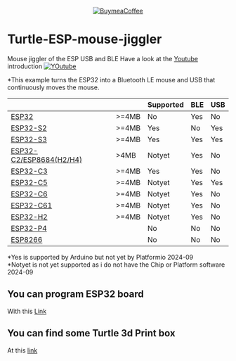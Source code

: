 <p align="center">
  <a href="https://buymeacoffee.com/emilespecialproducts">
    <img alt="BuymeaCoffee" src="https://www.buymeacoffee.com/assets/img/custom_images/orange_img.png">
  </a>
</p>

# Turtle-ESP-mouse-jiggler

Mouse jiggler of the ESP USB and BLE
Have a look at the [Youtube](https://www.youtube.com/watch?v=TNNkfE2sDhM) introduction 
[![YOutube](Pictures/youtube.png)](https://www.youtube.com/watch?v=TNNkfE2sDhM)


*This example turns the ESP32 into a Bluetooth LE mouse and USB that continuously moves the mouse.

  
|||Supported |BLE |USB
|--|--|--|--|--|
|[ESP32](https://www.espressif.com/sites/default/files/documentation/esp32_datasheet_en.pdf)|>=4MB| No| Yes| No
|[ESP32-S2](https://www.espressif.com/sites/default/files/documentation/esp32-s2_datasheet_en.pdf)|>=4MB| Yes| No| Yes
|[ESP32-S3](https://www.espressif.com/sites/default/files/documentation/esp32-s3_datasheet_en.pdf)|>=4MB| Yes| Yes| Yes
|[ESP32-C2/ESP8684(H2/H4)](https://www.espressif.com/sites/default/files/documentation/esp8684_datasheet_en.pdf)|>4MB| Notyet |Yes |No
|[ESP32-C3](https://www.espressif.com/sites/default/files/documentation/esp32-c3_datasheet_en.pdf) |>=4MB|Yes |Yes |No
|[ESP32-C5](https://www.erlendervik.no/ESP32-C5%20Beta_ESP32-P4_ESP8686_ESP32-C3FH4X/ESP32_C5_Chip_Datasheet_V0.1_PRELIMINARY_EN.pdf) |>=4MB|Notyet |Yes |Yes
|[ESP32-C6](https://www.espressif.com/sites/default/files/documentation/esp32-c6_datasheet_en.pdf) |>=4MB|Notyet |Yes |No
|[ESP32-C61](https://www.espressif.com/en/news/ESP32-C61_SoC) |>=4MB|Notyet |Yes |No
|[ESP32-H2](https://www.espressif.com/sites/default/files/documentation/esp32-h2_datasheet_en.pdf) |>=4MB|Notyet |Yes |No
|[ESP32-P4](https://docs.espressif.com/projects/esp-idf/en/v5.3/esp32p4/esp-idf-en-v5.3-esp32p4.pdf) ||No |No |No
|[ESP8266](https://www.espressif.com/sites/default/files/documentation/0a-esp8266ex_datasheet_en.pdf) ||No |No |No

*Yes is supported by Arduino but not yet by Platformio 2024-09  
*Notyet is not yet supported as i do not have the Chip or Platform software 2024-09


## You can program ESP32 board 
With this [Link](https://emilespecialproducts.github.io/Turtle-ESP-mouse-jiggler-NimBLE/firmware/upload.html)

## You can find some Turtle 3d Print box 
At this [link](https://www.tinkercad.com/things/ebTFXCaYhMz-mouse-jiggler-of-the-esp-usb-and-ble)
